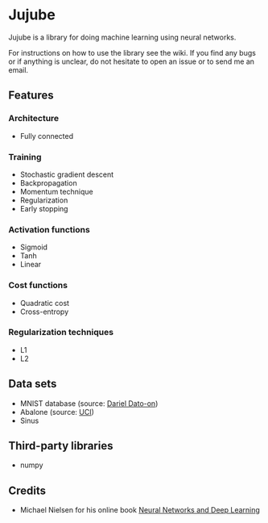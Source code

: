 # Jujube
Jujube is a library for doing machine learning using neural networks.

For instructions on how to use the library see the wiki. If you find any bugs or if anything is unclear, do not hesitate to open an issue or to send me an email.

## Features
### Architecture
- Fully connected

### Training
- Stochastic gradient descent
- Backpropagation
- Momentum technique
- Regularization
- Early stopping

### Activation functions
- Sigmoid
- Tanh
- Linear

### Cost functions
- Quadratic cost
- Cross-entropy

### Regularization techniques
- L1
- L2

## Data sets
- MNIST database (source: [Dariel Dato-on](https://www.kaggle.com/oddrationale/mnist-in-csv#mnist_train.csv))
- Abalone (source: [UCI](http://archive.ics.uci.edu/ml/datasets/Abalone))
- Sinus

## Third-party libraries
- numpy

## Credits
- Michael Nielsen for his online book [Neural Networks and Deep Learning](http://neuralnetworksanddeeplearning.com/)
